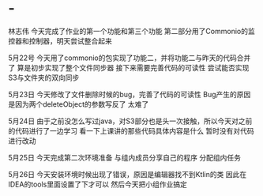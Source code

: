 # -
林志伟
今天完成了作业的第一个功能和第三个功能
第二部分用了Commonio的监控器和控制器，明天尝试整合起来

5月22号
今天用了commonio的包实现了功能二，并将功能二与昨天的代码合并了
算是初步实现了整个文件同步器
接下来需要完善代码的可读性
尝试能否实现S3与文件夹的双向同步

5月23日
今天修改了文件删除时候的bug，完善了代码的可读性
Bug产生的原因是因为两个deleteObject的参数写反了
太难了

5月24日
由于之前没怎么写过java，对S3部分也是头一次接触，所以今天对之前的代码进行了一边学习
看一下上课讲的那些代码具体内容是什么
暂时没有对代码进行改动

5月25日
今天完成第二次环境准备
与组内成员分享自己的程序
分配组内任务

5月26日
今天安装环境时候出现了错误，原因是编辑器找不到Ktlin的类
因此在IDEA的tools里面设置了下才可以
然后今天把小组作业搞定
